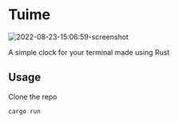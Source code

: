 # Tuime

![2022-08-23-15:06:59-screenshot](https://user-images.githubusercontent.com/96471299/186154542-6c98b15b-32d9-4b7a-bf3b-caa2b4b6d8b1.png)

A simple clock for your terminal made using Rust  
## Usage
Clone the repo
```
cargo run
```
